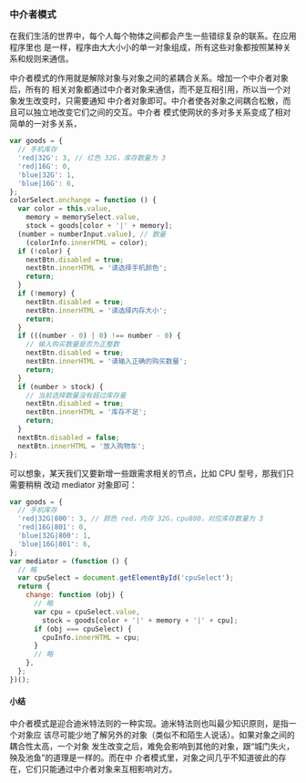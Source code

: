 ### 中介者模式

在我们生活的世界中，每个人每个物体之间都会产生一些错综复杂的联系。在应用程序里也
是一样，程序由大大小小的单一对象组成，所有这些对象都按照某种关系和规则来通信。

中介者模式的作用就是解除对象与对象之间的紧耦合关系。增加一个中介者对象后，所有的
相关对象都通过中介者对象来通信，而不是互相引用，所以当一个对象发生改变时，只需要通知
中介者对象即可。中介者使各对象之间耦合松散，而且可以独立地改变它们之间的交互。中介者
模式使网状的多对多关系变成了相对简单的一对多关系，

```js
var goods = {
  // 手机库存
  'red|32G': 3, // 红色 32G，库存数量为 3
  'red|16G': 0,
  'blue|32G': 1,
  'blue|16G': 6,
};
colorSelect.onchange = function () {
  var color = this.value,
    memory = memorySelect.value,
    stock = goods[color + '|' + memory];
  (number = numberInput.value), // 数量
    (colorInfo.innerHTML = color);
  if (!color) {
    nextBtn.disabled = true;
    nextBtn.innerHTML = '请选择手机颜色';
    return;
  }
  if (!memory) {
    nextBtn.disabled = true;
    nextBtn.innerHTML = '请选择内存大小';
    return;
  }
  if (((number - 0) | 0) !== number - 0) {
    // 输入购买数量是否为正整数
    nextBtn.disabled = true;
    nextBtn.innerHTML = '请输入正确的购买数量';
    return;
  }
  if (number > stock) {
    // 当前选择数量没有超过库存量
    nextBtn.disabled = true;
    nextBtn.innerHTML = '库存不足';
    return;
  }
  nextBtn.disabled = false;
  nextBtn.innerHTML = '放入购物车';
};
```

可以想象，某天我们又要新增一些跟需求相关的节点，比如 CPU 型号，那我们只需要稍稍
改动 mediator 对象即可：

```js
var goods = {
  // 手机库存
  'red|32G|800': 3, // 颜色 red，内存 32G，cpu800，对应库存数量为 3
  'red|16G|801': 0,
  'blue|32G|800': 1,
  'blue|16G|801': 6,
};
var mediator = (function () {
  // 略
  var cpuSelect = document.getElementById('cpuSelect');
  return {
    change: function (obj) {
      // 略
      var cpu = cpuSelect.value,
        stock = goods[color + '|' + memory + '|' + cpu];
      if (obj === cpuSelect) {
        cpuInfo.innerHTML = cpu;
      }
      // 略
    },
  };
})();
```

#### 小结

中介者模式是迎合迪米特法则的一种实现。迪米特法则也叫最少知识原则，是指一个对象应
该尽可能少地了解另外的对象（类似不和陌生人说话）。如果对象之间的耦合性太高，一个对象
发生改变之后，难免会影响到其他的对象，跟“城门失火，殃及池鱼”的道理是一样的。而在中
介者模式里，对象之间几乎不知道彼此的存在，它们只能通过中介者对象来互相影响对方。
